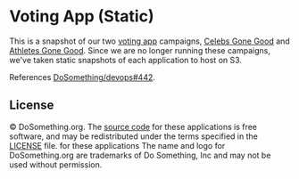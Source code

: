 # Voting App (Static)

This is a snapshot of our two [voting app](https://github.com/DoSomething/voting-app) campaigns, [Celebs Gone Good](https://www.celebsgonegood.com) and [Athletes Gone Good](https://athletesgonegood.com). Since we are no longer running these campaigns, we've taken static snapshots of each application to host on S3.

References [DoSomething/devops#442](https://github.com/DoSomething/devops/issues/442).

## License

&copy; DoSomething.org. The [source code](https://github.com/DoSomething/voting-app) for these applications is free software, and may be redistributed under the terms specified
in the [LICENSE](https://github.com/DoSomething/voting-app/blob/dev/LICENSE) file. for these applications The name and logo for DoSomething.org are trademarks of Do Something, Inc and may not be used without permission.
